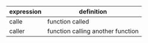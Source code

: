 
| expression | definition                        |
| ---------- | --------------------------------- |
| calle      | function called                   |
| caller     | function calling another function |



